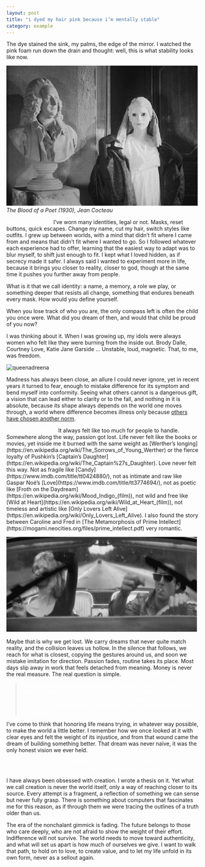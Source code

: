 ```yaml
---
layout: post
title: "i dyed my hair pink because i’m mentally stable"
category: example
---
```


The dye stained the sink, my palms, the edge of the mirror. I watched the pink foam run down the drain and thought: well, this is what stability looks like now.


![bloodpoet](assets/bloodoapoet.gif)
*The Blood of a Poet (1930), Jean Cocteau*

<span style="color:white">
## Facing the self
</span>
I’ve worn many identities, legal or not. Masks, reset buttons, quick escapes. Change my name, cut my hair, switch styles like outfits. I grew up between worlds, with a mind that didn’t fit where I came from and means that didn’t fit where I wanted to go. So I followed whatever each experience had to offer, learning that the easiest way to adapt was to blur myself, to shift just enough to fit. I kept what I loved hidden, as if secrecy made it safer.
I always said I wanted to experiment more in life, because it brings you closer to reality, closer to god, though at the same time it pushes you further away from people.


What is it that we call identity: a name, a memory, a role we play, or something deeper that resists all change, something that endures beneath every mask. How would you define yourself.

When you lose track of who you are, the only compass left is often the child you once were. What did you dream of then, and would that child be proud of you now?

I was thinking about it. 
When I was growing up, my idols were always women who felt like they were burning from the inside out. Brody Dalle, Courtney Love, Katie Jane Garside ... Unstable, loud, magnetic. That, to me, was freedom.

![queenadreena](assets/queenadreena.gif)


Madness has always been close, an allure I could never ignore, yet in recent years it turned to fear, enough to mistake difference for its symptom and bend myself into conformity. Seeing what others cannot is a dangerous gift, a vision that can lead either to clarity or to the fall, and nothing in it is absolute, because its shape always depends on the world one moves through, a world where difference becomes illness only because [others have chosen another norm](https://monoskop.org/images/b/b6/Canguilhem_Georges_The_Normal_and_the_Pathologic_1991.pdf).



<span style="color:white"> 
## Facing the world
</span> 
It always felt like too much for people to handle. Somewhere along the way, passion got lost. Life never felt like the books or movies, yet inside me it burned with the same weight as [Werther’s longing](https://en.wikipedia.org/wiki/The_Sorrows_of_Young_Werther) or the fierce loyalty of Pushkin’s [Captain’s Daughter](https://en.wikipedia.org/wiki/The_Captain%27s_Daughter). Love never felt this way. Not as fragile like [Candy](https://www.imdb.com/title/tt0424880/), not as intimate and raw like Gaspar Noé’s [Love](https://www.imdb.com/title/tt3774694/), not as poetic like [Froth on the Daydream](https://en.wikipedia.org/wiki/Mood_Indigo_(film)), not wild and free like [Wild at Heart](https://en.wikipedia.org/wiki/Wild_at_Heart_(film)), not timeless and artistic like [Only Lovers Left Alive](https://en.wikipedia.org/wiki/Only_Lovers_Left_Alive). I also found the story between Caroline and Fred in [The Metamorphosis of Prime Intellect](https://mogami.neocities.org/files/prime_intellect.pdf) very romantic.



![wildatheart](assets/wildatheart.gif)

Maybe that is why we get lost. We carry dreams that never quite match reality, and the collision leaves us hollow. In the silence that follows, we reach for what is closest, copying the gestures around us, and soon we mistake imitation for direction. Passion fades, routine takes its place. Most days slip away in work that feels detached from meaning. Money is never the real measure. The real question is simple. <span style="color:white"> Do you actually create value.</span>


<blockquote><em style="color:#fff">Sitting in a chalet in the backyard with a laptop, a little girl hating Windows and dreaming of building a computer and an operating system no one could ever track. She was growing up with a keylogger. The dream never happened. For ten years she didn’t touch a computer.</em></blockquote>


I’ve come to think that honoring life means trying, in whatever way possible, to make the world a little better. I remember how we once looked at it with clear eyes and felt the weight of its injustice, and from that wound came the dream of building something better. That dream was never naïve, it was the only honest vision we ever held.

<span style="color:white">
History itself is written in architectures, from cities of stone to machines of code. We can build, we can arrange, but we cannot create like God. 
</span>

I have always been obsessed with creation. I wrote a thesis on it. Yet what we call creation is never the world itself, only a way of reaching closer to its source. Every attempt is a fragment, a reflection of something we can sense but never fully grasp. There is something about computers that fascinates me for this reason, as if through them we were tracing the outlines of a truth older than us.


The era of the nonchalant gimmick is fading. The future belongs to those who care deeply, who are not afraid to show the weight of their effort. Indifference will not survive. The world needs to move toward authenticity, and what will set us apart is how much of ourselves we give. I want to walk that path, to hold on to love, to create value, and to let my life unfold in its own form, never as a sellout again.


